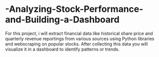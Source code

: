 # -Analyzing-Stock-Performance-and-Building-a-Dashboard
 For this project, i will extract financial data like historical share price and quarterly revenue reportings from various sources using Python libraries and webscraping on popular stocks. After collecting this data you will visualize it in a dashboard to identify patterns or trends. 

